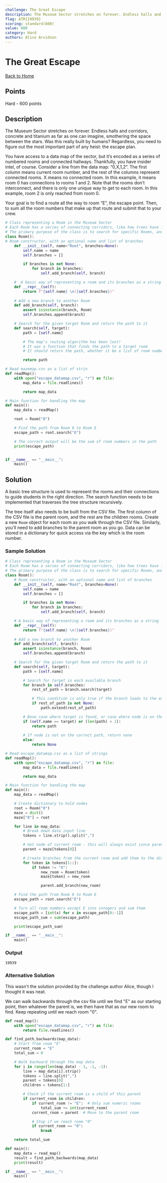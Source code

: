 ```yaml
---
challenge: The Great Escape
description: The Museum Sector stretches on forever. Endless halls and corridors, concrete and titanium as far as one can imagine, smothering the space between the stars. Was this really built by humans? Regardless, you need to figure out the most important part of any heist: the escape plan. \n\nYou have access to a data map of the sector, but it’s encoded as a series of numbered rooms and connected hallways. Thankfully, you have insider intel, of course. Consider a line from the data map: “0,X,1,2”. The first column means current room number, and the rest of the columns represent connected rooms. X means no connected room. In this example, it means room 0 has connections to rooms 1 and 2. Note that the rooms don’t interconnect, and there is only one unique way to get to each room. In this example, room 2 is only reached from room 0.\n\nYour goal is to find a route all the way to room “E”, the escape point. Then, to sum all the room numbers that make up that route and submit that to your crew.
flag: ATR{19939}
scoring: standard(600)
value: 600
category: Hard
authors: Alice Arvidson
---
```


# The Great Escape

[Back to Home](../../README.md)

## Points

Hard - 600 points

## Description

The Museum Sector stretches on forever. Endless halls and corridors, concrete and titanium as far as one can imagine, smothering the space between the stars. Was this really built by humans? Regardless, you need to figure out the most important part of any heist: the escape plan. 

You have access to a data map of the sector, but it’s encoded as a series of numbered rooms and connected hallways. Thankfully, you have insider intel, of course. Consider a line from the data map: “0,X,1,2”. The first column means current room number, and the rest of the columns represent connected rooms. X means no connected room. In this example, it means room 0 has connections to rooms 1 and 2. Note that the rooms don’t interconnect, and there is only one unique way to get to each room. In this example, room 2 is only reached from room 0.

Your goal is to find a route all the way to room “E”, the escape point. Then, to sum all the room numbers that make up that route and submit that to your crew.

```python
# Class representing a Room in the Museum Sector
# Each Room has a series of connecting corridors, like how trees have leaves
# The primary purpose of the class is to search for specific Rooms, and return the path to it
class Room():
# Room constructor, with an optional name and list of branches
    def __init__(self, name="Root", branches=None):
        self.name = name
        self.branches = []

        if branches is not None:
            for branch in branches:
                self.add_branch(self, branch)

    #  A basic way of representing a room and its branches as a string
    def __repr__(self):
        return f"{self.name} \n({self.branches})"
                                                                                                
    # Add a new branch to another Room
    def add_branch(self, branch):
        assert isinstance(branch, Room)
        self.branches.append(branch)

    # Search for the given target Room and return the path to it
    def search(self, target):
        path = [self.name]

        # The map's routing algorithm has been lost!
        # It was a function that finds the path to a target room
        # It should return the path, whether it be a list of room numbers or sum of them

        return path

# Read mazemap.csv as a list of strin
def readMap():
    with open("escape_datamap.csv", "r") as file:
        map_data = file.readlines()

        return map_data

# Main function for handling the map 
def main():
    map_data = readMap()

    root = Room("0")

    # Find the path from Room 0 to Room E
    escape_path = root.search("E")

    # The correct output will be the sum of room numbers in the path
    print(escape_path)


if __name__ == "__main__":
    main()
```

## Solution

A basic tree structure is used to represent the rooms and their connections to guide students in the right direction. The search function needs to be implemented that traverses the tree structure recursively.

The tree itself also needs to be built from the CSV file. The first column of the CSV file is the parent room, and the rest are the children rooms. Create a new `Room` object for each room as you walk through the CSV file. Similarly, you'll need to add branches to the parent room as you go. Data can be stored in a dictionary for quick access via the key which is the room number.

### Sample Solution

```python
# Class representing a Room in the Museum Sector
# Each Room has a series of connecting corridors, like how trees have leaves
# The primary purpose of the class is to search for specific Rooms, and return the path to it
class Room():
    # Room constructor, with an optional name and list of branches
    def __init__(self, name="Root", branches=None):
        self.name = name
        self.branches = []

        if branches is not None:
            for branch in branches:
                self.add_branch(self, branch)

    # A basic way of representing a room and its branches as a string
    def __repr__(self):
        return f"{self.name} \n({self.branches})"
    
    # Add a new branch to another Room
    def add_branch(self, branch):
        assert isinstance(branch, Room)
        self.branches.append(branch)

    # Search for the given target Room and return the path to it
    def search(self, target):
        path = [self.name]

        # Search for target in each available branch
        for branch in self.branches:
            rest_of_path = branch.search(target)

            # This condition is only true if the branch leads to the exit, and so its path will always be the correct one
            if rest_of_path is not None:
                path.extend(rest_of_path)

        # Base case where target is found, or case where node is on the correct path
        if (self.name == target) or (len(path) > 1):
            return path
        
        # If node is not on the correct path, return none
        else:
            return None

# Read escape_datamap.csv as a list of strings
def readMap():
    with open("escape_datamap.csv", "r") as file:
        map_data = file.readlines()

        return map_data

# Main function for handling the map 
def main():
    map_data = readMap()

    # Create dictionary to hold nodes
    root = Room("0")
    maze = dict()
    maze["0"] = root

    for line in map_data:
        # Break down data input line
        tokens = line.strip().split(",")

        # Get node of current room - this will always exist since parents are visited before branches
        parent = maze[tokens[0]]

        # Create branches from the current room and add them to the dictionary
        for token in tokens[1::]:
            if token != "X":
                new_room = Room(token)
                maze[token] = new_room

                parent.add_branch(new_room)

    # Find the path from Room 0 to Room E
    escape_path = root.search("E")

    # Turn all room numbers except E into integers and sum them
    escape_path = [int(x) for x in escape_path[0:-1]]
    escape_path_sum = sum(escape_path)

    print(escape_path_sum)

if __name__ == "__main__":
    main()
```

### Output

```plaintext
19939
```

### Alternative Solution

This wasn't the solution provided by the challenge author Alice, though I thought it was neat.

We can walk backwards through the csv file until we find "E" as our starting point, then whatever the parent is, we then have that as our new room to find. Keep repeating until we reach room "0".

```python
def read_map():
    with open("escape_datamap.csv", "r") as file:
        return file.readlines()

def find_path_backwards(map_data):
    # Start from room "E"
    current_room = "E"
    total_sum = 0

    # Walk backward through the map data
    for i in range(len(map_data) - 1, -1, -1):
        line = map_data[i].strip()
        tokens = line.split(",")
        parent = tokens[0]
        children = tokens[1:]

        # Check if the current room is a child of this parent
        if current_room in children:
            if current_room != "E":  # Only sum numeric rooms
                total_sum += int(current_room)
            current_room = parent  # Move to the parent room

            # Stop if we reach room "0"
            if current_room == "0":
                break

    return total_sum

def main():
    map_data = read_map()
    result = find_path_backwards(map_data)
    print(result)

if __name__ == "__main__":
    main()
```
